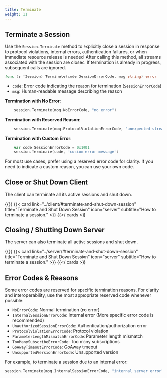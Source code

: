 ```yaml
---
title: Terminate
weight: 11
---
```



## Terminate a Session

Use the `Session.Terminate` method to explicitly close a session in response to protocol violations, internal errors, authentication failures, or when immediate resource release is needed. After calling this method, all streams associated with the session are closed. If termination is already in progress, subsequent calls are ignored.

```go
func (s *Session) Terminate(code SessionErrorCode, msg string) error
```
- `code`: Error code indicating the reason for termination (`SessionErrorCode`)
- `msg`: Human-readable message describing the reason

**Termination with No Error**:
```go
    session.Terminate(moq.NoErrorCode, "no error")
```

**Termination with Reserved Reason**:
```go
    session.Terminate(moq.ProtocolViolationErrorCode, "unexpected stream type")
```

**Termination with Custom Error**:
```go
    var code SessionErrorCode = 0x1001
    session.Terminate(code, "custom error message")
```

For most use cases, prefer using a reserved error code for clarity. If you need to indicate a custom reason, you can use your own code.


## Close or Shut Down Client

The client can terminate all its active sessions and shut down.

{{<cards >}}
    {{< card link="../client/#terminate-and-shut-down-session" title="Terminate and Shut Down Session" icon="server" subtitle="How to terminate a session." >}}
{{</ cards >}}


## Closing / Shutting Down Server

The server can also terminate all active sessions and shut down.

{{<cards >}}
    {{< card link="../server/#terminate-and-shut-down-session" title="Terminate and Shut Down Session" icon="server" subtitle="How to terminate a session." >}}
{{</ cards >}}

## Error Codes & Reasons

Some error codes are reserved for specific termination reasons. For clarity and interoperability, use the most appropriate reserved code whenever possible:

- `NoErrorCode`: Normal termination (no error)
- `InternalSessionErrorCode`: Internal error (More specific error code is recommended)
- `UnauthorizedSessionErrorCode`: Authentication/authorization error
- `ProtocolViolationErrorCode`: Protocol violation
- `ParameterLengthMismatchErrorCode`: Parameter length mismatch
- `TooManySubscribeErrorCode`: Too many subscriptions
- `GoAwayTimeoutErrorCode`: GoAway timeout
- `UnsupportedVersionErrorCode`: Unsupported version

For example, to terminate a session due to an internal error:
```go
session.Terminate(moq.InternalSessionErrorCode, "internal server error")
```
